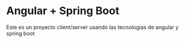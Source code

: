 # Angular + Spring Boot

Este es un proyecto client/server usando las tecnologías de angular y spring boot

